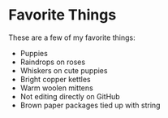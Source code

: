 # Favorite Things

These are a few of my favorite things:

- Puppies
- Raindrops on roses
- Whiskers on cute puppies
- Bright copper kettles
- Warm woolen mittens
- Not editing directly on GitHub
- Brown paper packages tied up with string
